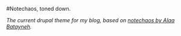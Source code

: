 #Notechaos, toned down.

*The current drupal theme for my blog, based on [notechaos by Alaa Batayneh](http://drupal.org/project/notechaos).* 

